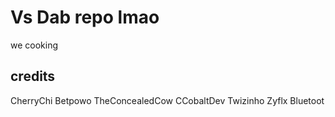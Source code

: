 # Vs Dab repo lmao
we cooking

## credits
CherryChi
Betpowo
TheConcealedCow
CCobaltDev
Twizinho
Zyflx
Bluetoot
